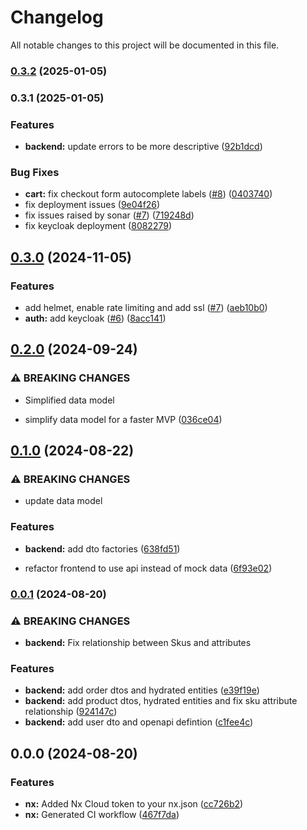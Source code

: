 # Changelog

All notable changes to this project will be documented in this file.

### [0.3.2](https://github.com/christian-wandling/demo-shop-public/compare/v0.3.1...v0.3.2) (2025-01-05)

### 0.3.1 (2025-01-05)


### Features

* **backend:** update errors to be more descriptive ([92b1dcd](https://github.com/christian-wandling/demo-shop-public/commit/92b1dcd725967b9f1c36ce85f52e4c08d2dc203e))


### Bug Fixes

* **cart:** fix checkout form autocomplete labels ([#8](https://github.com/christian-wandling/demo-shop-public/issues/8)) ([0403740](https://github.com/christian-wandling/demo-shop-public/commit/0403740e2325b445e3e7a704c14d3a17a4c6e9fb))
* fix deployment issues ([9e04f26](https://github.com/christian-wandling/demo-shop-public/commit/9e04f268265480f36aed35fc9f712a16a352a982))
* fix issues raised by sonar ([#7](https://github.com/christian-wandling/demo-shop-public/issues/7)) ([719248d](https://github.com/christian-wandling/demo-shop-public/commit/719248d755ac2e54ea445c6c4915d7a10e34f25c))
* fix keycloak deployment ([8082279](https://github.com/christian-wandling/demo-shop-public/commit/8082279bc9454273d5a041b2e6e26262ab4aa01f))

## [0.3.0](https://github.com/christian-wandling/demo-shop/compare/v0.2.0...v0.3.0) (2024-11-05)

### Features

- add helmet, enable rate limiting and add ssl ([#7](https://github.com/christian-wandling/demo-shop/issues/7)) ([aeb10b0](https://github.com/christian-wandling/demo-shop/commit/aeb10b0c7bde08426ee362c0466507318bc36f4f))
- **auth:** add keycloak ([#6](https://github.com/christian-wandling/demo-shop/issues/6)) ([8acc141](https://github.com/christian-wandling/demo-shop/commit/8acc1417032cbe3a91290c9fd7785a752dda95d8))

## [0.2.0](https://github.com/christian-wandling/demo-shop/compare/v0.1.0...v0.2.0) (2024-09-24)

### ⚠ BREAKING CHANGES

- Simplified data model

- simplify data model for a faster MVP ([036ce04](https://github.com/christian-wandling/demo-shop/commit/036ce04fda0d51ed1bf8a7a3e3d227829a210961))

## [0.1.0](https://github.com/christian-wandling/demo-shop/compare/v0.0.1...v0.1.0) (2024-08-22)

### ⚠ BREAKING CHANGES

- update data model

### Features

- **backend:** add dto factories ([638fd51](https://github.com/christian-wandling/demo-shop/commit/638fd51d76531be3e53bc6c2d80a01bcdde5f379))

- refactor frontend to use api instead of mock data ([6f93e02](https://github.com/christian-wandling/demo-shop/commit/6f93e027b4261ddecc1f0d7850df53ebfe3b7903))

### [0.0.1](https://github.com/christian-wandling/demo-shop/compare/v0.0.0...v0.0.1) (2024-08-20)

### ⚠ BREAKING CHANGES

- **backend:** Fix relationship between Skus and attributes

### Features

- **backend:** add order dtos and hydrated entities ([e39f19e](https://github.com/christian-wandling/demo-shop/commit/e39f19e46f26640c844daeb1f251518f1c63d515))
- **backend:** add product dtos, hydrated entities and fix sku attribute relationship ([924147c](https://github.com/christian-wandling/demo-shop/commit/924147c31419c5f7f437cec4d662a9736159bfdd))
- **backend:** add user dto and openapi defintion ([c1fee4c](https://github.com/christian-wandling/demo-shop/commit/c1fee4ce54088ab872cb6ff391c31ffb17cc8777))

## 0.0.0 (2024-08-20)

### Features

- **nx:** Added Nx Cloud token to your nx.json ([cc726b2](https://github.com/christian-wandling/demo-shop/commit/cc726b288a96ebf585cefe036fbbe7ca19880706))
- **nx:** Generated CI workflow ([467f7da](https://github.com/christian-wandling/demo-shop/commit/467f7da6c0b8d5774ec28b534c4ef6d1998843ff))
